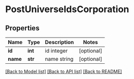 # PostUniverseIdsCorporation

## Properties
Name | Type | Description | Notes
------------ | ------------- | ------------- | -------------
**id** | **int** | id integer | [optional] 
**name** | **str** | name string | [optional] 

[[Back to Model list]](../README.md#documentation-for-models) [[Back to API list]](../README.md#documentation-for-api-endpoints) [[Back to README]](../README.md)


